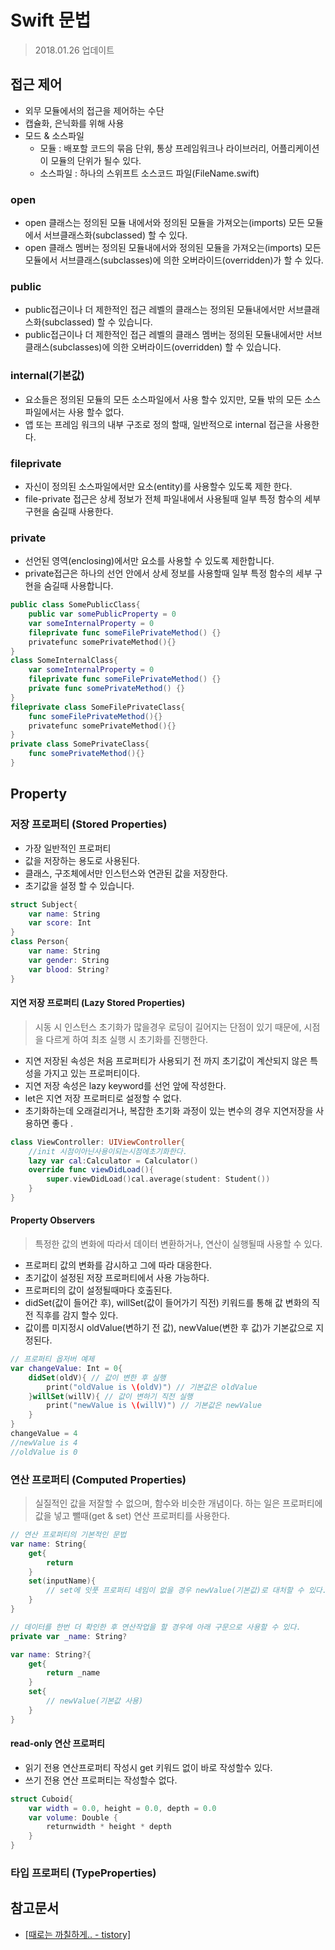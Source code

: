 # Swift 문법
> 2018.01.26 업데이트    

## 접근 제어
* 외무 모듈에서의 접근을 제어하는 수단    
* 캡슐화, 은닉화를 위해 사용      
* 모드 & 소스파일    
    * 모듈 : 배포할 코드의 묶음 단위, 통상 프레임워크나 라이브러리, 어플리케이션이 모듈의 단위가 될수 있다.   
    * 소스파일 : 하나의 스위프트 소스코드 파일(FileName.swift)   

### open
* open 클래스는 정의된 모듈 내에서와 정의된 모듈을 가져오는(imports) 모든 모듈에서 서브클래스화(subclassed) 할 수 있다.   
* open 클래스 멤버는 정의된 모듈내에서와 정의된 모듈을 가져오는(imports) 모든 모듈에서 서브클래스(subclasses)에 의한 오버라이드(overridden)가 할 수 있다.   

### public
* public접근이나 더 제한적인 접근 레벨의 클래스는 정의된 모듈내에서만 서브클래스화(subclassed) 할 수 있습니다.   
* public접근이나 더 제한적인 접근 레벨의 클래스 멤버는 정의된 모듈내에서만 서브클래스(subclasses)에 의한 오버라이드(overridden) 할 수 있습니다.   

### internal(기본값)
* 요소들은 정의된 모듈의 모든 소스파일에서 사용 할수 있지만, 모듈 밖의 모든 소스 파일에서는 사용 할수 없다. 
* 앱 또는 프레임 워크의 내부 구조로 정의 할때, 일반적으로 internal 접근을 사용한다.

### fileprivate
* 자신이 정의된 소스파일에서만 요소(entity)를 사용할수 있도록 제한 한다.
* file-private 접근은 상세 정보가 전체 파일내에서 사용될때 일부 특정 함수의 세부 구현을 숨길때 사용한다.

### private
* 선언된 영역(enclosing)에서만 요소를 사용할 수 있도록 제한합니다. 
* private접근은 하나의 선언 안에서 상세 정보를 사용할때 일부 특정 함수의 세부 구현을 숨길때 사용합니다.


```swift
public class SomePublicClass{
    public var somePublicProperty = 0
    var someInternalProperty = 0
    fileprivate func someFilePrivateMethod() {}
    privatefunc somePrivateMethod(){}
} 
class SomeInternalClass{
    var someInternalProperty = 0
    fileprivate func someFilePrivateMethod() {}
    private func somePrivateMethod() {}
}
fileprivate class SomeFilePrivateClass{
    func someFilePrivateMethod(){}
    privatefunc somePrivateMethod(){}
} 
private class SomePrivateClass{
    func somePrivateMethod(){}
}
```

## Property

### 저장 프로퍼티 (Stored Properties)
* 가장 일반적인 프로퍼티   
* 값을 저장하는 용도로 사용된다.   
* 클래스, 구조체에서만 인스턴스와 연관된 값을 저장한다.   
* 초기값을 설정 할 수 있습니다.  

```swift
struct Subject{
    var name: String
    var score: Int
}
class Person{
    var name: String
    var gender: String
    var blood: String?
}
```

#### 지연 저장 프로퍼티 (Lazy Stored Properties)
> 시동 시 인스턴스 초기화가 많을경우 로딩이 길어지는 단점이 있기 때문에, 시점을 다르게 하여 최초 실행 시 초기화를 진행한다.

* 지연 저장된 속성은 처음 프로퍼티가 사용되기 전 까지 초기값이 계산되지 않은 특성을 가지고 있는 프로퍼티이다.  
* 지연 저장 속성은 lazy keyword를 선언 앞에 작성한다.  
* let은 지연 저장 프로퍼티로 설정할 수 없다.  
* 초기화하는데 오래걸리거나, 복잡한 초기화 과정이 있는 변수의 경우 지연저장을 사용하면 좋다 .

```swift
class ViewController: UIViewController{
    //init 시점이아닌사용이되는시점에초기화한다. 
    lazy var cal:Calculator = Calculator()
    override func viewDidLoad(){
        super.viewDidLoad()cal.average(student: Student())
    }
}
```

#### Property Observers
> 특정한 값의 변화에 따라서 데이터 변환하거나, 연산이 실행될때 사용할 수 있다.   

* 프로퍼티 값의 변화를 감시하고 그에 따라 대응한다.    
* 초기값이 설정된 저장 프로퍼티에서 사용 가능하다.   
* 프로퍼티의 값이 설정될때마다 호출된다.   
* didSet(값이 들어간 후), willSet(값이 들어가기 직전) 키워드를 통해 값 변화의 직전 직후를 감지 할수 있다.   
* 값이름 미지정시 oldValue(변하기 전 값), newValue(변한 후 값)가 기본값으로 지정된다.   

```swift
// 프로퍼티 옵저버 예제
var changeValue: Int = 0{
    didSet(oldV){ // 값이 변한 후 실행
        print("oldValue is \(oldV)") // 기본값은 oldValue
    }willSet(willV){ // 값이 변하기 직전 실행
        print("newValue is \(willV)") // 기본값은 newValue
    }
}
changeValue = 4
//newValue is 4
//oldValue is 0
```

### 연산 프로퍼티 (Computed Properties)
> 실질적인 값을 저잘할 수 없으며, 함수와 비슷한 개념이다. 하는 일은 프로퍼티에 값을 넣고 뺄때(get & set) 연산 프로퍼티를 사용한다.   

```swift
// 연산 프로퍼티의 기본적인 문법
var name: String{
    get{
        return
    }
    set(inputName){
        // set에 잇풋 프로퍼티 네임이 없을 경우 newValue(기본값)로 대처할 수 있다.
    }
}
```

```swift
// 데이터를 한번 더 확인한 후 연산작업을 할 경우에 아래 구문으로 사용할 수 있다.
private var _name: String?

var name: String?{
    get{
        return _name
    }
    set{
        // newValue(기본값 사용)
    }
}
```

#### read-only 연산 프로퍼티
* 읽기 전용 연산프로퍼티 작성시 get 키워드 없이 바로 작성할수 있다.     
* 쓰기 전용 연산 프로퍼티는 작성할수 없다.   

```swift
struct Cuboid{
    var width = 0.0, height = 0.0, depth = 0.0
    var volume: Double {
        returnwidth * height * depth
    }
}
```

### 타입 프로퍼티 (TypeProperties)
> 



## 참고문서
* [[때로는 까칠하게.. - tistory]](http://kka7.tistory.com/29)